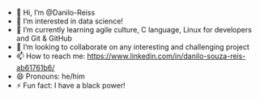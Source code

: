 - 👋 Hi, I’m @Danilo-Reiss
- 👀 I’m interested in data science!
- 🌱 I’m currently learning agile culture, C language, Linux for developers and Git & GitHub
- 💞️ I’m looking to collaborate on any interesting and challenging project
- 📫 How to reach me: https://www.linkedin.com/in/danilo-souza-reis-ab61761b6/
- 😄 Pronouns: he/him
- ⚡ Fun fact: I have a black power!

<!---
Danilo-Reiss/Danilo-Reiss is a ✨ special ✨ repository because its `README.md` (this file) appears on your GitHub profile.
You can click the Preview link to take a look at your changes.
--->
